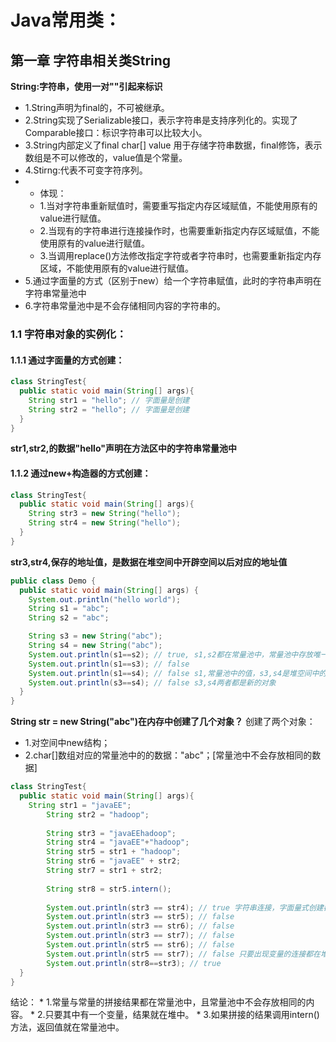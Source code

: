 # Java常用类：
## 第一章 字符串相关类String
**String:字符串，使用一对""引起来标识**
 * 1.String声明为final的，不可被继承。
 * 2.String实现了Serializable接口，表示字符串是支持序列化的。实现了Comparable接口：标识字符串可以比较大小。
 * 3.String内部定义了final char[] value 用于存储字符串数据，final修饰，表示数组是不可以修改的，value值是个常量。
 * 4.Stirng:代表不可变字符序列。
 * * 体现：
   * 1.当对字符串重新赋值时，需要重写指定内存区域赋值，不能使用原有的value进行赋值。
   * 2.当现有的字符串进行连接操作时，也需要重新指定内存区域赋值，不能使用原有的value进行赋值。
   * 3.当调用replace()方法修改指定字符或者字符串时，也需要重新指定内存区域，不能使用原有的value进行赋值。
 * 5.通过字面量的方式（区别于new）给一个字符串赋值，此时的字符串声明在字符串常量池中
 * 6.字符串常量池中是不会存储相同内容的字符串的。
### 1.1 字符串对象的实例化：
#### 1.1.1 通过字面量的方式创建：
```java
class StringTest{
  public static void main(String[] args){
    String str1 = "hello"; // 字面量是创建
    String str2 = "hello"; // 字面量是创建
  }
}
```
**str1,str2,的数据"hello"声明在方法区中的字符串常量池中**
#### 1.1.2 通过new+构造器的方式创建：
```java
class StringTest{
  public static void main(String[] args){
    String str3 = new String("hello");
    String str4 = new String("hello");
  }
}
```
**str3,str4,保存的地址值，是数据在堆空间中开辟空间以后对应的地址值**
```java
public class Demo {
  public static void main(String[] args) {
    System.out.println("hello world");
    String s1 = "abc";
    String s2 = "abc";

    String s3 = new String("abc");
    String s4 = new String("abc");
    System.out.println(s1==s2); // true, s1,s2都在常量池中，常量池中存放唯一的值。
    System.out.println(s1==s3); // false
    System.out.println(s1==s4); // false s1,常量池中的值，s3,s4是堆空间中的值(value的属性值为常量池中的地址)
    System.out.println(s3==s4); // false s3,s4两者都是新的对象
  }
}
```
**String str = new String("abc")在内存中创建了几个对象？**
创建了两个对象：
* 1.对空间中new结构；
* 2.char[]数组对应的常量池中的的数据："abc"；[常量池中不会存放相同的数据]
```java
class StringTest{
  public static void main(String[] args){
    String str1 = "javaEE";
        String str2 = "hadoop";
    
        String str3 = "javaEEhadoop";
        String str4 = "javaEE"+"hadoop";
        String str5 = str1 + "hadoop";
        String str6 = "javaEE" + str2;
        String str7 = str1 + str2;
        
        String str8 = str5.intern();
    
        System.out.println(str3 == str4); // true 字符串连接，字面量式创建都在常量池中
        System.out.println(str3 == str5); // false
        System.out.println(str3 == str6); // false
        System.out.println(str3 == str7); // false
        System.out.println(str5 == str6); // false
        System.out.println(str5 == str7); // false 只要出现变量的连接都在堆空间开辟。变量相当于new出来的对象存放在堆内存中，堆内存存储常量池的地址值。
        System.out.println(str8==str3); // true
  }
}
```
结论：
    * 1.常量与常量的拼接结果都在常量池中，且常量池中不会存放相同的内容。
    * 2.只要其中有一个变量，结果就在堆中。
    * 3.如果拼接的结果调用intern()方法，返回值就在常量池中。
